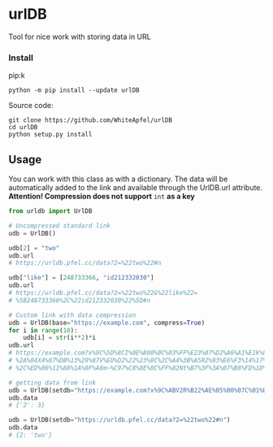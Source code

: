 # urlDB
Tool for nice work with storing data in URL

### Install
pip:k
```
python -m pip install --update urlDB
```

Source code:
```
git clone https://github.com/WhiteApfel/urlDB
cd urlDB
python setup.py install
```

Usage
-----

You can work with this class as with a dictionary.
The data will be automatically added to the link and available through the UrlDB.url attribute.
**Attention! Compression does not support** ``int`` **as a key**

```python
from urldb import UrlDB

# Uncompressed standard link
udb = UrlDB()

udb[2] = "two"
udb.url
# https://urldb.pfel.cc/data?2=%22two%22#n

udb["like"] = [248733366, "id212332030"]
udb.url
# https://urldb.pfel.cc/data?2=%22two%22&%22like%22=
# %5B248733366%2C%22id212332030%22%5D#n

# Custom link with data compression
udb = UrlDB(base="https://example.com", compress=True)
for i in range(10):
    udb[i] = str(i**2)*i
udb.url
# https://example.com?x%9C%5D%8CI%0E%800%0C%03%FF%E23%07%D2%A6%A1%E1k%88%BFw
# %2A%84X4%07%DB%13%29%87V%ED%D2%22%23%8C%2C%A4%3B%A5R2%93%E6%F3%14%17%CC%C6
# %2C%ED%06%11%88%1A%0F%A8m~%C97%C8%8E%0C%FF%82Nt%B7%3F%3A%07%B8%FD%1D%7B#c

# getting data from link
udb = UrlDB(setdb="https://example.com?x%9C%ABV2R%B22%AE%05%00%07C%01%DC#c")
udb.data
# {'2': 3}

udb = UrlDB(setdb="https://urldb.pfel.cc/data?2=%22two%22#n")
udb.data
# {2: 'two'}
```